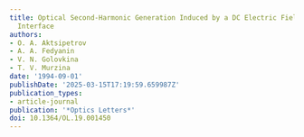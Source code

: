 ```yaml
---
title: Optical Second-Harmonic Generation Induced by a DC Electric Field at Si-SiO_2
  Interface
authors:
- O. A. Aktsipetrov
- A. A. Fedyanin
- V. N. Golovkina
- T. V. Murzina
date: '1994-09-01'
publishDate: '2025-03-15T17:19:59.659987Z'
publication_types:
- article-journal
publication: '*Optics Letters*'
doi: 10.1364/OL.19.001450
---
```

